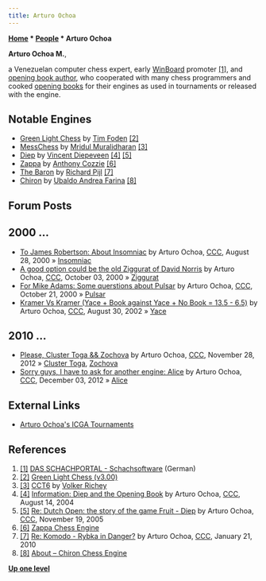 ```yaml
---
title: Arturo Ochoa
---
```

**[Home](Home "Home") * [People](People "People") * Arturo Ochoa**

**Arturo Ochoa M.**,

a Venezuelan computer chess expert, early [WinBoard](WinBoard "WinBoard") promoter <a id="cite-note-1" href="#cite-ref-1">[1]</a>, and [opening book author](Category:Opening_Book_Author "Category:Opening Book Author"), who cooperated with many chess programmers and cooked [opening books](Opening_Book "Opening Book") for their engines as used in tournaments or released with the engine.

## Notable Engines

- [Green Light Chess](Green_Light_Chess "Green Light Chess") by [Tim Foden](Tim_Foden "Tim Foden") <a id="cite-note-2" href="#cite-ref-2">[2]</a>
- [MessChess](MessChess "MessChess") by [Mridul Muralidharan](Mridul_Muralidharan "Mridul Muralidharan") <a id="cite-note-3" href="#cite-ref-3">[3]</a>
- [Diep](Diep "Diep") by [Vincent Diepeveen](Vincent_Diepeveen "Vincent Diepeveen") <a id="cite-note-4" href="#cite-ref-4">[4]</a> <a id="cite-note-5" href="#cite-ref-5">[5]</a>
- [Zappa](Zappa "Zappa") by [Anthony Cozzie](Anthony_Cozzie "Anthony Cozzie") <a id="cite-note-6" href="#cite-ref-6">[6]</a>
- [The Baron](The_Baron "The Baron") by [Richard Pijl](Richard_Pijl "Richard Pijl") <a id="cite-note-7" href="#cite-ref-7">[7]</a>
- [Chiron](Chiron "Chiron") by [Ubaldo Andrea Farina](Ubaldo_Andrea_Farina "Ubaldo Andrea Farina") <a id="cite-note-8" href="#cite-ref-8">[8]</a>

## Forum Posts

## 2000 ...

- [To James Robertson: About Insomniac](https://www.stmintz.com/ccc/index.php?id=127156) by Arturo Ochoa, [CCC](CCC "CCC"), August 28, 2000 » [Insomniac](Insomniac "Insomniac")
- [A good option could be the old Ziggurat of David Norris](https://www.stmintz.com/ccc/index.php?id=131268) by Arturo Ochoa, [CCC](CCC "CCC"), October 03, 2000 » [Ziggurat](Ziggurat "Ziggurat")
- [For Mike Adams: Some querstions about Pulsar](https://www.stmintz.com/ccc/index.php?id=134326) by Arturo Ochoa, [CCC](CCC "CCC"), October 21, 2000 » [Pulsar](Pulsar "Pulsar")
- [Kramer Vs Kramer (Yace + Book against Yace + No Book = 13.5 - 6.5)](https://www.stmintz.com/ccc/index.php?id=248794) by Arturo Ochoa, [CCC](CCC "CCC"), August 30, 2002 » [Yace](Yace "Yace")

## 2010 ...

- [Please, Cluster Toga && Zochova](http://www.talkchess.com/forum/viewtopic.php?t=46179) by Arturo Ochoa, [CCC](CCC "CCC"), November 28, 2012 » [Cluster Toga](Cluster_Toga "Cluster Toga"), [Zochova](Zochova "Zochova")
- [Sorry guys, I have to ask for another engine: Alice](http://www.talkchess.com/forum/viewtopic.php?t=46252) by Arturo Ochoa, [CCC](CCC "CCC"), December 03, 2012 » [Alice](Alice "Alice")

## External Links

- [Arturo Ochoa's ICGA Tournaments](https://www.game-ai-forum.org/icga-tournaments/person.php?id=622)

## References

1. <a id="cite-ref-1" href="#cite-note-1">[1]</a> [DAS SCHACHPORTAL - Schachsoftware](http://www.schackportalen.nu/Deutsch/dmjukvara.htm) (German)
1. <a id="cite-ref-2" href="#cite-note-2">[2]</a> [Green Light Chess (v3.00)](http://www.7sun.com/chess/oldversions/218/index.php)
1. <a id="cite-ref-3" href="#cite-note-3">[3]</a> [CCT6](http://www.vrichey.de/cct6/) by [Volker Richey](index.php?title=Volker_Richey&action=edit&redlink=1 "Volker Richey (page does not exist)")
1. <a id="cite-ref-4" href="#cite-note-4">[4]</a> [Information: Diep and the Opening Book](https://www.stmintz.com/ccc/index.php?id=382406) by Arturo Ochoa, [CCC](CCC "CCC"), August 14, 2004
1. <a id="cite-ref-5" href="#cite-note-5">[5]</a> [Re: Dutch Open: the story of the game Fruit - Diep](https://www.stmintz.com/ccc/index.php?id=462881) by Arturo Ochoa, [CCC](CCC "CCC"), November 19, 2005
1. <a id="cite-ref-6" href="#cite-note-6">[6]</a> [Zappa Chess Engine](http://www.acoz.net/zappa/)
1. <a id="cite-ref-7" href="#cite-note-7">[7]</a> [Re: Komodo - Rybka in Danger?](http://www.talkchess.com/forum3/viewtopic.php?f=2&t=31894&start=24) by Arturo Ochoa, [CCC](CCC "CCC"), January 21, 2010
1. <a id="cite-ref-8" href="#cite-note-8">[8]</a> [About – Chiron Chess Engine](https://www.chironchess.com/about/)

**[Up one level](People "People")**


